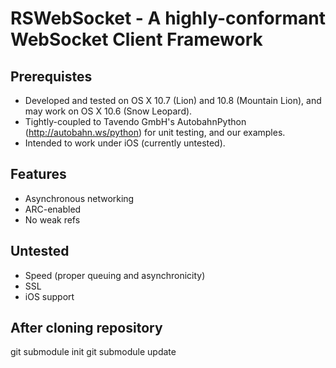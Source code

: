 RSWebSocket - A highly-conformant WebSocket Client Framework
============================================================

Prerequistes
------------
 * Developed and tested on OS X 10.7 (Lion) and 10.8 (Mountain Lion), and may work on OS X 10.6 (Snow Leopard).
 * Tightly-coupled to Tavendo GmbH's AutobahnPython (http://autobahn.ws/python) for unit testing, and our examples.
 * Intended to work under iOS (currently untested).

Features
--------
 * Asynchronous networking
 * ARC-enabled
 * No weak refs

Untested
--------
 * Speed (proper queuing and asynchronicity)
 * SSL
 * iOS support

After cloning repository
------------------------
git submodule init
git submodule update


